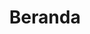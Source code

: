 ---
title: Beranda
layout: layout.njk
description: SMPIT Daarut Tarbiyah Indonesia - Membangun peradaban islam Rahmatan Lil' Aalamiin
content_blocks:
  - type: text_block
    title: Selamat Datang
    content: SMPIT Daarut Tarbiyah Indonesia adalah lembaga pendidikan yang berkomitmen untuk membentuk generasi muslim yang berkarakter, cerdas, dan berprestasi.
  - type: visi_misi_block
  - type: fasilitas_block
  - type: quote_block
    title: Kutipan Inspiratif
    keyword: education
    auto_refresh: true
    refresh_interval: 30
---